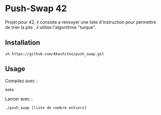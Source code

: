 # Push-Swap 42

Projet pour 42, il consiste a renvoyer une liste d'instruction pour permettre de trier la pile , il utilise l'algorithme "turque".

## Installation

```sh https://github.com/Akashitoo/push_swap.git```

## Usage

Compilez avec :

```make```

Lancer avec :

```./push_swap [liste de nombre entiers]```
